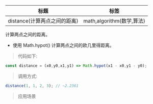 |  标题   | 标签  |
|  ----  | ----  |
| distance(计算两点之间的距离) | math,algorithm(数学,算法) |

计算两点之间的距离。

* 使用 Math.hypot() 计算两点之间的欧几里得距离。

> 代码如下:

```js
const distance = (x0,y0,x1,y1) => Math.hypot(x1 - x0,y1 - y0);
```

> 调用方式:

```js
distance(1, 1, 2, 3); // ~2.2361
```

> 应用场景